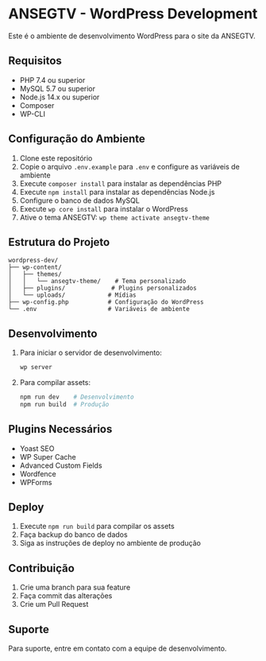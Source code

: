 # ANSEGTV - WordPress Development

Este é o ambiente de desenvolvimento WordPress para o site da ANSEGTV.

## Requisitos

- PHP 7.4 ou superior
- MySQL 5.7 ou superior
- Node.js 14.x ou superior
- Composer
- WP-CLI

## Configuração do Ambiente

1. Clone este repositório
2. Copie o arquivo `.env.example` para `.env` e configure as variáveis de ambiente
3. Execute `composer install` para instalar as dependências PHP
4. Execute `npm install` para instalar as dependências Node.js
5. Configure o banco de dados MySQL
6. Execute `wp core install` para instalar o WordPress
7. Ative o tema ANSEGTV: `wp theme activate ansegtv-theme`

## Estrutura do Projeto

```
wordpress-dev/
├── wp-content/
│   ├── themes/
│   │   └── ansegtv-theme/    # Tema personalizado
│   ├── plugins/             # Plugins personalizados
│   └── uploads/            # Mídias
├── wp-config.php           # Configuração do WordPress
└── .env                    # Variáveis de ambiente
```

## Desenvolvimento

1. Para iniciar o servidor de desenvolvimento:
   ```bash
   wp server
   ```

2. Para compilar assets:
   ```bash
   npm run dev    # Desenvolvimento
   npm run build  # Produção
   ```

## Plugins Necessários

- Yoast SEO
- WP Super Cache
- Advanced Custom Fields
- Wordfence
- WPForms

## Deploy

1. Execute `npm run build` para compilar os assets
2. Faça backup do banco de dados
3. Siga as instruções de deploy no ambiente de produção

## Contribuição

1. Crie uma branch para sua feature
2. Faça commit das alterações
3. Crie um Pull Request

## Suporte

Para suporte, entre em contato com a equipe de desenvolvimento. 